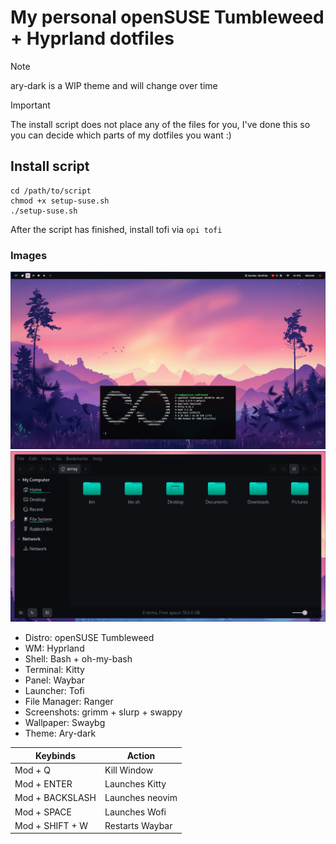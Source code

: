 # My personal openSUSE Tumbleweed + Hyprland dotfiles

> [!NOTE]
> ary-dark is a WIP theme and will change over time

> [!IMPORTANT]  
> The install script does not place any of the files for you, I've done this so you can decide which parts of my dotfiles you want :) 

## Install script
```
cd /path/to/script
chmod +x setup-suse.sh
./setup-suse.sh
```
After the script has finished, install tofi via `opi tofi`

### Images
![alt text](assets/overview.png?raw=true)
![alt text](assets/ary-dark.png?raw=true)

 - Distro: openSUSE Tumbleweed
 - WM: Hyprland
 - Shell: Bash + oh-my-bash
 - Terminal: Kitty
 - Panel: Waybar
 - Launcher: Tofi
 - File Manager: Ranger
 - Screenshots: grimm + slurp + swappy
 - Wallpaper: Swaybg
 - Theme: Ary-dark

| Keybinds  | Action |
| ------------- | ------------- |
| Mod + Q  | Kill Window |
| Mod + ENTER  | Launches Kitty |
| Mod + BACKSLASH | Launches neovim  |
| Mod + SPACE  | Launches Wofi |
| Mod + SHIFT + W  | Restarts Waybar|

